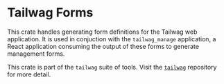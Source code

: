 # Tailwag Forms

This crate handles generating form definitions for the Tailwag web application.
It is used in conjuction with the `tailwag_manage` application, a React
application consuming the output of these forms to generate management forms.

This crate is part of the `tailwag` suite of tools. Visit the
[`tailwag`](https://github.com/nikwithak/tailwag) repository for more detail.
